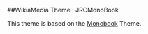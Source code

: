 ##WikiaMedia Theme : JRCMonoBook

This theme is based on the [Monobook](https://www.mediawiki.org/wiki/Skin:MonoBook) Theme. 
